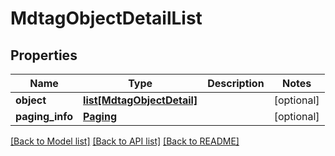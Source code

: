 # MdtagObjectDetailList

## Properties
Name | Type | Description | Notes
------------ | ------------- | ------------- | -------------
**object** | [**list[MdtagObjectDetail]**](MdtagObjectDetail.md) |  | [optional] 
**paging_info** | [**Paging**](Paging.md) |  | [optional] 

[[Back to Model list]](../README.md#documentation-for-models) [[Back to API list]](../README.md#documentation-for-api-endpoints) [[Back to README]](../README.md)



